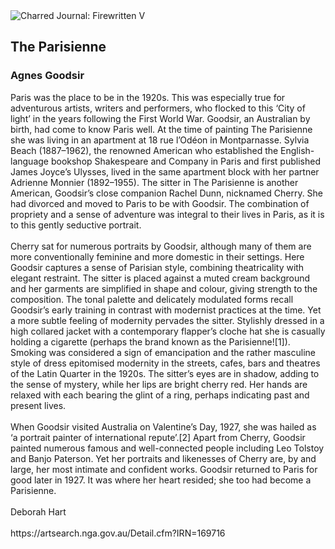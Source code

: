 <div class="artwork-of-the-day">
  <div class="container">
    <div class="img-wrapper">
      <img
        src="https://uploads7.wikiart.org/00227/images/agnes-goodsir/169716.jpg!Large.jpg"
        alt="Charred Journal: Firewritten V" />
    </div>
    <div class="artwork-detail">
      <div class="artwork-origin"> 
        <h2 class="artwork-name">The Parisienne</h2>
        <h3 class="artist">
          Agnes Goodsir
        </h3>
      </div>
      <p class="description">
        <span class="artwork-description-text ng-binding" ng-bind-html="viewModel.ArtworkOfTheDay.Description | unsafe">Paris was the place to be in the 1920s. This was especially true for adventurous artists, writers and performers, who flocked to this ‘City of light’ in the years following the First World War. Goodsir, an Australian by birth, had come to know Paris well. At the time of painting The Parisienne she was living in an apartment at 18 rue l’Odéon in Montparnasse. Sylvia Beach (1887–1962), the renowned American who established the English-language bookshop Shakespeare and Company in Paris and first published James Joyce’s Ulysses, lived in the same apartment block with her partner Adrienne Monnier (1892–1955). The sitter in The Parisienne is another American, Goodsir’s close companion Rachel Dunn, nicknamed Cherry. She had divorced and moved to Paris to be with Goodsir. The combination of propriety and a sense of adventure was integral to their lives in Paris, as it is to this gently seductive portrait.<br><br>Cherry sat for numerous portraits by Goodsir, although many of them are more conventionally feminine and more domestic in their settings. Here Goodsir captures a sense of Parisian style, combining theatricality with elegant restraint. The sitter is placed against a muted cream background and her garments are simplified in shape and colour, giving strength to the composition. The tonal palette and delicately modulated forms recall Goodsir’s early training in contrast with modernist practices at the time. Yet a more subtle feeling of modernity pervades the sitter. Stylishly dressed in a high collared jacket with a contemporary flapper’s cloche hat she is casually holding a cigarette (perhaps the brand known as the Parisienne![1]). Smoking was considered a sign of emancipation and the rather masculine style of dress epitomised modernity in the streets, cafes, bars and theatres of the Latin Quarter in the 1920s. The sitter’s eyes are in shadow, adding to the sense of mystery, while her lips are bright cherry red. Her hands are relaxed with each bearing the glint of a ring, perhaps indicating past and present lives.<br><br>When Goodsir visited Australia on Valentine’s Day, 1927, she was hailed as ‘a portrait painter of international repute’.[2] Apart from Cherry, Goodsir painted numerous famous and well-connected people including Leo Tolstoy and Banjo Paterson. Yet her portraits and likenesses of Cherry are, by and large, her most intimate and confident works. Goodsir returned to Paris for good later in 1927. It was where her heart resided; she too had become a Parisienne.<br><br>Deborah Hart<br><br>https://artsearch.nga.gov.au/Detail.cfm?IRN=169716</span>
                        <div class="text-shadow-container" ng-show="showShadow" style=""></div>
      </p>
    </div>
  </div>

</div>
